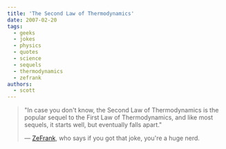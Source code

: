 ```yaml
---
title: 'The Second Law of Thermodynamics'
date: 2007-02-20
tags:
  - geeks
  - jokes
  - physics
  - quotes
  - science
  - sequels
  - thermodynamics
  - zefrank
authors:
  - scott
---
```


> "In case you don't know, the Second Law of Thermodynamics is the popular sequel to the First Law of Thermodynamics, and like most sequels, it starts well, but eventually falls apart."
>
> — [ZeFrank](http://www.zefrank.com/theshow/archives/2007/02/022007.html), who says if you got that joke, you're a huge nerd.
